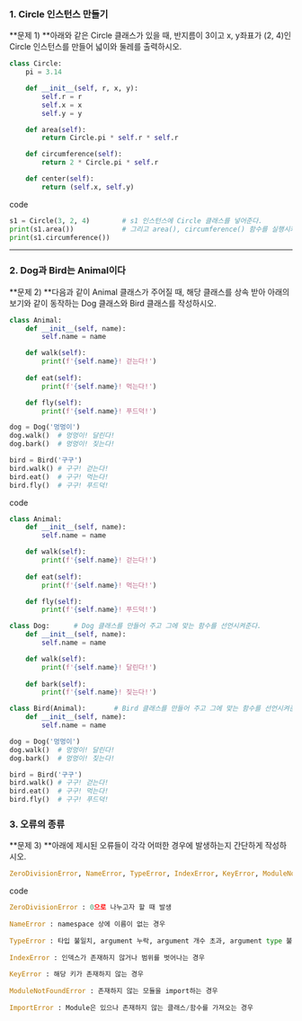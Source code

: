 ### 1. Circle 인스턴스 만들기

**문제 1) **아래와 같은 Circle 클래스가 있을 때, 반지름이 3이고 x, y좌표가 (2, 4)인 Circle 인스턴스를 만들어 넓이와 둘레를 출력하시오.

```python
class Circle:
    pi = 3.14

    def __init__(self, r, x, y):
        self.r = r
        self.x = x
        self.y = y

    def area(self):
        return Circle.pi * self.r * self.r

    def circumference(self):
        return 2 * Circle.pi * self.r

    def center(self):
        return (self.x, self.y)
```



code

```python
s1 = Circle(3, 2, 4)        # s1 인스턴스에 Circle 클래스를 넣어준다.
print(s1.area())            # 그리고 area(), circumference() 함수를 실행시켜 준다.
print(s1.circumference())
```



---



### 2. Dog과 Bird는 Animal이다

**문제 2) **다음과 같이 Animal 클래스가 주어질 때, 해당 클래스를 상속 받아 아래의 보기와 같이 동작하는 Dog 클래스와 Bird 클래스를 작성하시오.

```python
class Animal:
    def __init__(self, name):
        self.name = name

    def walk(self):
        print(f'{self.name}! 걷는다!')
    
    def eat(self):
        print(f'{self.name}! 먹는다!')

    def fly(self):
        print(f'{self.name}! 푸드덕!')   
```



```python
dog = Dog('멍멍이')
dog.walk()  # 멍멍이! 달린다!
dog.bark()  # 멍멍이! 짖는다!

bird = Bird('구구')
bird.walk() # 구구! 걷는다!
bird.eat()  # 구구! 먹는다!
bird.fly()  # 구구! 푸드덕!
```



code

```python
class Animal:
    def __init__(self, name):
        self.name = name

    def walk(self):
        print(f'{self.name}! 걷는다!')
    
    def eat(self):
        print(f'{self.name}! 먹는다!')

    def fly(self):
        print(f'{self.name}! 푸드덕!')        

class Dog:      # Dog 클래스를 만들어 주고 그에 맞는 함수를 선언시켜준다.
    def __init__(self, name):
        self.name = name

    def walk(self):
        print(f'{self.name}! 달린다!')
    
    def bark(self):
        print(f'{self.name}! 짖는다!')

class Bird(Animal):       # Bird 클래스를 만들어 주고 그에 맞는 함수를 선언시켜준다.
    def __init__(self, name):
        self.name = name

dog = Dog('멍멍이')
dog.walk()  # 멍멍이! 달린다!
dog.bark()  # 멍멍이! 짖는다!

bird = Bird('구구')
bird.walk() # 구구! 걷는다!
bird.eat()  # 구구! 먹는다!
bird.fly()  # 구구! 푸드덕!
```



### 3. 오류의 종류

**문제 3) **아래에 제시된 오류들이 각각 어떠한 경우에 발생하는지 간단하게 작성하시오.

```python
ZeroDivisionError, NameError, TypeError, IndexError, KeyError, ModuleNotFoundError, ImportError
```



code

```python
ZeroDivisionError : 0으로 나누고자 할 때 발생
    
NameError : namespace 상에 이름이 없는 경우
    
TypeError : 타입 불일치, argument 누락, argument 개수 초과, argument type 불일치, 
    
IndexError : 인덱스가 존재하지 않거나 범위를 벗어나는 경우
    
KeyError : 해당 키가 존재하지 않는 경우
    
ModuleNotFoundError : 존재하지 않는 모듈을 import하는 경우
    
ImportError : Module은 있으나 존재하지 않는 클래스/함수를 가져오는 경우
```


